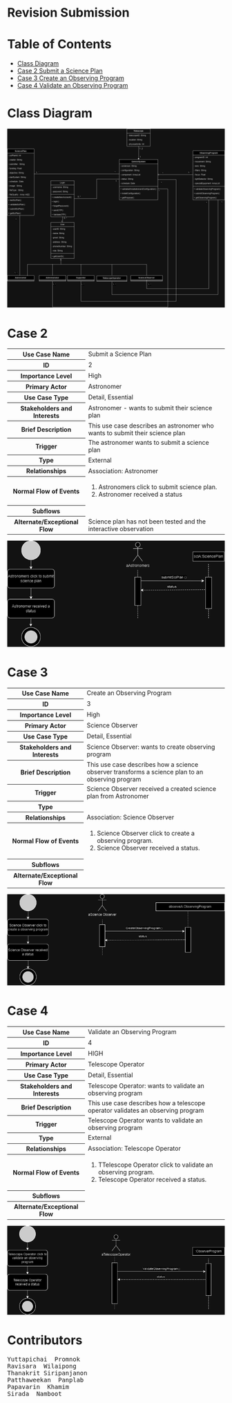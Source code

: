
# Revision Submission
# Table of Contents
- [Class Diagram](#class-diagram)
- [Case 2 Submit a Science Plan](#case-2)
- [Case 3 Create an Observing Program](#case-3)
- [Case 4 Validate an Observing Program](#case-4)
# Class Diagram
![alt text](Class-Diagram.png)
# Case 2
<table>
        <tr>
            <th>Use Case Name</th>
            <td>Submit a Science Plan</td>
        </tr>
        <tr>
            <th>ID</th>
            <td>2</td>
        </tr>
        <tr>
            <th>Importance Level</th>
            <td>High</td>
        </tr>
        <tr>
            <th>Primary Actor</th>
            <td>Astronomer</td>
        </tr>
        <tr>
            <th>Use Case Type</th>
            <td>Detail, Essential</td>
        </tr>
        <tr>
            <th>Stakeholders and Interests</th>
            <td>Astronomer - wants to submit their science plan</td>
        </tr>
        <tr>
            <th>Brief Description</th>
            <td>This use case describes an astronomer who wants to submit their science plan</td>
        </tr>
        <tr>
            <th>Trigger</th>
            <td>The astronomer wants to submit a science plan</td>
        </tr>
        <tr>
            <th>Type</th>
            <td>External</td>
        </tr>
        <tr>
            <th>Relationships</th>
            <td>Association: Astronomer</td>
        </tr>
        <tr>
            <th>Normal Flow of Events</th>
            <td>
                <ol>
                    <li>Astronomers click to submit science plan.</li>
                    <li>Astronomer received a status</li>
                </ol>
            </td>
        </tr>
        <tr>
            <th>Subflows</th>
            <td></td>
        </tr>
        <tr>
            <th>Alternate/Exceptional Flow</th>
            <td>Science plan has not been tested and the interactive observation</td>
        </tr>
    </table>

![OCS](./USE-CASE2.png)

# Case 3
<table>
        <tr>
            <th>Use Case Name</th>
            <td>Create an Observing Program</td>
        </tr>
        <tr>
            <th>ID</th>
            <td>3</td>
        </tr>
        <tr>
            <th>Importance Level</th>
            <td>High</td>
        </tr>
        <tr>
            <th>Primary Actor</th>
            <td>Science Observer</td>
        </tr>
        <tr>
            <th>Use Case Type</th>
            <td>Detail, Essential</td>
        </tr>
        <tr>
            <th>Stakeholders and Interests</th>
            <td>Science Observer: wants to create observing program</td>
        </tr>
        <tr>
            <th>Brief Description</th>
            <td>This use case describes how a science observer transforms a science plan to an observing program</td>
        </tr>
        <tr>
            <th>Trigger</th>
            <td>Science Observer received a created science plan from Astronomer</td>
        </tr>
        <tr>
            <th>Type</th>
            <td></td>
        </tr>
        <tr>
            <th>Relationships</th>
            <td>Association: Science Observer</td>
        </tr>
        <tr>
            <th>Normal Flow of Events</th>
            <td>
                <ol>
                    <li>Science Observer click to create a observing program.</li>
                    <li>Science Observer received a status.</li>
                </ol>
            </td>
        </tr>
        <tr>
            <th>Subflows</th>
            <td></td>
        </tr>
        <tr>
            <th>Alternate/Exceptional Flow</th>
            <td></td>
        </tr>
    </table>

![OCS](./USE-CASE3.png)

# Case 4
<table>
        <tr>
            <th>Use Case Name</th>
            <td>Validate an Observing Program</td>
        </tr>
        <tr>
            <th>ID</th>
            <td>4</td>
        </tr>
        <tr>
            <th>Importance Level</th>
            <td>HIGH</td>
        </tr>
        <tr>
            <th>Primary Actor</th>
            <td>Telescope Operator</td>
        </tr>
        <tr>
            <th>Use Case Type</th>
            <td>Detail, Essential</td>
        </tr>
        <tr>
            <th>Stakeholders and Interests</th>
            <td>Telescope Operator: wants to validate an observing program</td>
        </tr>
        <tr>
            <th>Brief Description</th>
            <td>This use case describes how a telescope operator validates an observing program</td>
        </tr>
        <tr>
            <th>Trigger</th>
            <td>Telescope Operator wants to validate an observing program</td>
        </tr>
        <tr>
            <th>Type</th>
            <td>External</td>
        </tr>
        <tr>
            <th>Relationships</th>
            <td>Association: Telescope Operator</td>
        </tr>
        <tr>
            <th>Normal Flow of Events</th>
            <td>
                <ol>
                    <li>TTelescope Operator click to validate an observing program.</li>
                    <li>Telescope Operator received a status.</li>
                </ol>
            </td>
        </tr>
        <tr>
            <th>Subflows</th>
            <td></td>
        </tr>
        <tr>
            <th>Alternate/Exceptional Flow</th>
            <td></td>
        </tr>
    </table>

![OCS](./USE-CASE4.png)

# Contributors
<pre>
Yuttapichai  Promnok
Ravisara  Wilaipong
Thanakrit Siripanjanon
Patthaweekan  Panplab
Papavarin  Khamim
Sirada  Namboot 
</pre>